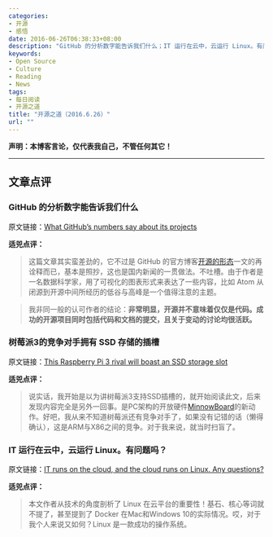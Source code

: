 ```yaml
---
categories:
- 开源
- 感悟
date: 2016-06-26T06:38:33+08:00
description: "GitHub 的分析数字能告诉我们什么；IT 运行在云中，云运行 Linux。有问题吗？"
keywords:
- Open Source
- Culture
- Reading
- News
tags:
- 每日阅读
- 开源之道
title: "开源之道（2016.6.26）"
url: ""
---
```


**声明：本博客言论，仅代表我自己，不管任何其它！**

---

## 文章点评

### GitHub 的分析数字能告诉我们什么

原文链接：[What GitHub’s numbers say about its projects](http://sdtimes.com/githubs-numbers-say-projects/)

**适兕点评：**

> 这篇文章其实蛮差劲的，它不过是 GitHub 的官方博客[开源的形态](https://github.com/blog/2195-the-shape-of-open-source)一文的再诠释而已，基本是照抄，这也是国内新闻的一贯做法。不吐槽。由于作者是一名数据科学家，用了可视化的图表形式来表达了一些内容，比如 Atom 从闭源到开源中间所经历的低谷与高峰是一个值得注意的主题。

> 我非同一般的认可作者的结论：**非常明显，开源并不意味着仅仅是代码。成功的开源项目同时包括代码和文档的提交，且关于变动的讨论均很活跃。**



### 树莓派3的竞争对手拥有 SSD 存储的插槽

原文链接：[This Raspberry Pi 3 rival will boast an SSD storage slot](http://www.pcworld.com/article/3088535/internet-of-things/a-raspberry-pi-3-competitor-will-boast-an-ssd-storage-slot.html)

**适兕点评：**

> 说实话，我开始是以为讲树莓派3支持SSD插槽的，就开始阅读此文，后来发现内容完全是另外一回事。是PC架构的开放硬件[MinnowBoard](http://wiki.minnowboard.org/MinnowBoard_Wiki_Home)的新动作。好吧，我从来不知道树莓派还有竞争对手了，如果没有记错的话（懒得确认），这是ARM与X86之间的竞争。对于我来说，就当时扫盲了。

### IT 运行在云中，云运行 Linux。有问题吗？

原文链接：[IT runs on the cloud, and the cloud runs on Linux. Any questions?](http://www.zdnet.com/article/it-runs-on-the-cloud-and-the-cloud-runs-on-linux-any-questions/)

**适兕点评：**

> 本文作者从技术的角度剖析了 Linux 在云平台的重要性！基石、核心等词就不提了，甚至提到了 Docker 在Mac和Windows 10的实际情况。哎，对于我个人来说又如何？Linux 是一款成功的操作系统。
